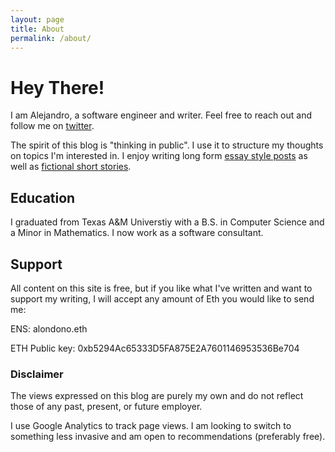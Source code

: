 ```yaml
---
layout: page
title: About
permalink: /about/
---
```

# Hey There!

I am Alejandro, a software engineer and writer. Feel free to reach out and follow me on [twitter](https://twitter.com/alondono97).

The spirit of this blog is "thinking in public". I use it to structure my thoughts on topics I'm interested in. I enjoy writing long form <a href="/blog">essay style posts</a> as well as <a href="/fiction">fictional short stories</a>.

## Education
I graduated from Texas A&M Universtiy with a B.S. in Computer Science and a Minor in Mathematics. I now work as a software consultant. 


## Support
All content on this site is free, but if you like what I've written and want to support my writing, I will accept any amount of Eth you would like to send me: 

ENS: alondono.eth

ETH Public key: 0xb5294Ac65333D5FA875E2A7601146953536Be704

### Disclaimer
The views expressed on this blog are purely my own and do not reflect those of any past, present, or future employer. 

I use Google Analytics to track page views. I am looking to switch to something less invasive and am open to recommendations (preferably free).

